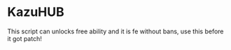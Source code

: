 # KazuHUB
This script can unlocks free ability and it is fe without bans, use this before it got patch!

